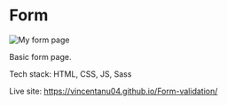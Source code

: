 # Form

![My form page](form-1.png)

Basic form page.

Tech stack: HTML, CSS, JS, Sass

Live site: https://vincentanu04.github.io/Form-validation/